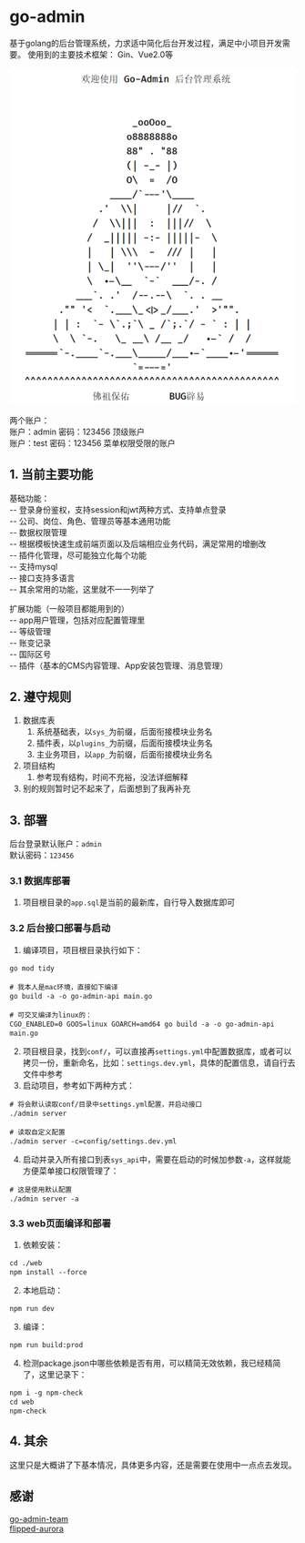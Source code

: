 # go-admin
基于golang的后台管理系统，力求适中简化后台开发过程，满足中小项目开发需要。
使用到的主要技术框架：
Gin、Vue2.0等  

![启动](/doc/1.png)

两个账户：  
账户：admin 密码：123456  顶级账户  
账户：test  密码：123456  菜单权限受限的账户  

## 1. 当前主要功能
基础功能：   
-- 登录身份鉴权，支持session和jwt两种方式、支持单点登录   
-- 公司、岗位、角色、管理员等基本通用功能  
-- 数据权限管理   
-- 根据模板快速生成前端页面以及后端相应业务代码，满足常用的增删改   
-- 插件化管理，尽可能独立化每个功能   
-- 支持mysql  
-- 接口支持多语言  
-- 其余常用的功能，这里就不一一列举了  

扩展功能（一般项目都能用到的）   
-- app用户管理，包括对应配置管理里   
-- 等级管理   
-- 账变记录  
-- 国际区号  
-- 插件（基本的CMS内容管理、App安装包管理、消息管理）  

## 2. 遵守规则
1. 数据库表
   1. 系统基础表，以`sys_`为前缀，后面衔接模块业务名  
   2. 插件表，以`plugins_`为前缀，后面衔接模块业务名  
   3. 主业务项目，以`app_`为前缀，后面衔接模块业务名  
2. 项目结构
   1. 参考现有结构，时间不充裕，没法详细解释  
3. 别的规则暂时记不起来了，后面想到了我再补充  

## 3. 部署
后台登录默认账户：`admin`  
默认密码：`123456`  

### 3.1 数据库部署
1. 项目根目录的`app.sql`是当前的最新库，自行导入数据库即可  

### 3.2 后台接口部署与启动
1. 编译项目，项目根目录执行如下：  
```shell
go mod tidy

# 我本人是mac环境，直接如下编译
go build -a -o go-admin-api main.go

# 可交叉编译为linux的：
CGO_ENABLED=0 GOOS=linux GOARCH=amd64 go build -a -o go-admin-api main.go
```
2. 项目根目录，找到`conf/`，可以直接再`settings.yml`中配置数据库，或者可以拷贝一份，重新命名，比如：`settings.dev.yml`，具体的配置信息，请自行去文件中参考
3. 启动项目，参考如下两种方式：
```shell
# 将会默认读取conf/目录中settings.yml配置，并启动接口
./admin server

# 读取自定义配置
./admin server -c=config/settings.dev.yml
```
4. 启动并录入所有接口到表`sys_api`中，需要在启动的时候加参数`-a`，这样就能方便菜单接口权限管理了：
```shell
# 这是使用默认配置
./admin server -a
```

### 3.3 web页面编译和部署
1. 依赖安装：
```shell
cd ./web
npm install --force
```
2. 本地启动：
```shell
npm run dev
```
3. 编译：
```shell
npm run build:prod
```
4. 检测package.json中哪些依赖是否有用，可以精简无效依赖，我已经精简了，这里记录下：
```shell
npm i -g npm-check
cd web
npm-check
```

## 4. 其余
这里只是大概讲了下基本情况，具体更多内容，还是需要在使用中一点点去发现。  

## 感谢
[go-admin-team](https://github.com/go-admin-team)  
[flipped-aurora](https://github.com/flipped-aurora)
